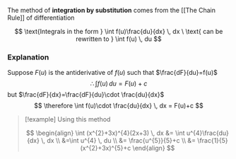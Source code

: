 The method of **integration by substitution** comes from the [[The Chain Rule]] of differentiation

$$
\text{Integrals in the form } \int f(u)\frac{du}{dx}  \, dx  \ \text{ can be rewritten to } \int f(u) \, du 
$$

### Explanation

Suppose $F(u)$ is the antiderivative of $f(u)$ such that $\frac{dF}{du}=f(u)$ 
$$
\therefore \int f(u) \, du =F(u)+c
$$
but $\frac{dF}{dx}=\frac{dF}{du}\cdot \frac{du}{dx}$
$$
\therefore \int f(u)\cdot \frac{du}{dx}  \, dx = F(u)+c
$$

> [!example] Using this method
> 
>$$
\begin{align}
\int (x^{2}+3x)^{4}(2x+3) \, dx &= \int u^{4}\frac{du}{dx}  \, dx  \\
&=\int u^{4} \, du  \\
&= \frac{u^{5}}{5}+c  \\
&= \frac{1}{5}(x^{2}+3x)^{5}+c
\end{align}
$$

